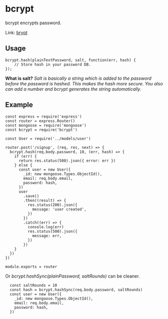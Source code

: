 # bcrypt

bcrypt encrypts password.

Link: [brypt](https://www.npmjs.com/package/bcrypt)

## Usage

```
bcrypt.hash(plainTextPassword, salt, function(err, hash) {
    // Store hash in your password DB.
});
```

**What is salt?**
_Salt is basically a string which is added to the password before the password is hashed. This makes the hash more secure.
You also can add a number and bcrypt generates the string automatically._

## Example

```
const express = require('express')
const router = express.Router()
const mongoose = require('mongoose')
const bcrypt = require('bcrypt')

const User = require('../models/user')

router.post('/signup', (req, res, next) => {
  bcrypt.hash(req.body.password, 10, (err, hash) => {
    if (err) {
      return res.status(500).json({ error: err })
    } else {
      const user = new User({
        _id: new mongoose.Types.ObjectId(),
        email: req.body.email,
        password: hash,
      })
      user
        .save()
        .then((result) => {
          res.status(200).json({
            message: 'user created',
          })
        })
        .catch((err) => {
          console.log(err)
          res.status(500).json({
            message: err,
          })
        })
    }
  })
})

module.exports = router

```

Or _bcrypt.hashSync(plainPassword, saltRounds)_ can be cleaner.

```
  const saltRounds = 10
  const hash = bcrypt.hashSync(req.body.password, saltRounds)
  const user = new User({
    _id: new mongoose.Types.ObjectId(),
    email: req.body.email,
    password: hash,
  })
```
